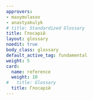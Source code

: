 ```yaml
---
approvers:
- maxymvlasov
- anastyakulyk
# title: Standardized Glossary
title: Глосарій
layout: glossary
noedit: true
body_class: glossary
default_active_tag: fundamental
weight: 5
card:
  name: reference
  weight: 10
#   title: Glossary
  title: Глосарій
---
```


